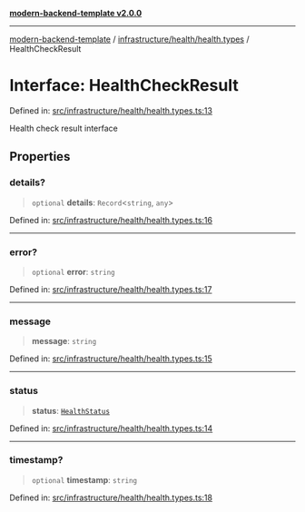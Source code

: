 [**modern-backend-template v2.0.0**](../../../../README.md)

***

[modern-backend-template](../../../../modules.md) / [infrastructure/health/health.types](../README.md) / HealthCheckResult

# Interface: HealthCheckResult

Defined in: [src/infrastructure/health/health.types.ts:13](https://github.com/maemreyo/saas-4cus-nodejs/blob/1a77de11cd6eaefe66c31c7f5de281673fc25ce5/src/infrastructure/health/health.types.ts#L13)

Health check result interface

## Properties

### details?

> `optional` **details**: `Record`\<`string`, `any`\>

Defined in: [src/infrastructure/health/health.types.ts:16](https://github.com/maemreyo/saas-4cus-nodejs/blob/1a77de11cd6eaefe66c31c7f5de281673fc25ce5/src/infrastructure/health/health.types.ts#L16)

***

### error?

> `optional` **error**: `string`

Defined in: [src/infrastructure/health/health.types.ts:17](https://github.com/maemreyo/saas-4cus-nodejs/blob/1a77de11cd6eaefe66c31c7f5de281673fc25ce5/src/infrastructure/health/health.types.ts#L17)

***

### message

> **message**: `string`

Defined in: [src/infrastructure/health/health.types.ts:15](https://github.com/maemreyo/saas-4cus-nodejs/blob/1a77de11cd6eaefe66c31c7f5de281673fc25ce5/src/infrastructure/health/health.types.ts#L15)

***

### status

> **status**: [`HealthStatus`](../enumerations/HealthStatus.md)

Defined in: [src/infrastructure/health/health.types.ts:14](https://github.com/maemreyo/saas-4cus-nodejs/blob/1a77de11cd6eaefe66c31c7f5de281673fc25ce5/src/infrastructure/health/health.types.ts#L14)

***

### timestamp?

> `optional` **timestamp**: `string`

Defined in: [src/infrastructure/health/health.types.ts:18](https://github.com/maemreyo/saas-4cus-nodejs/blob/1a77de11cd6eaefe66c31c7f5de281673fc25ce5/src/infrastructure/health/health.types.ts#L18)
